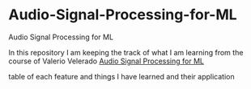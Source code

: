 # Audio-Signal-Processing-for-ML
Audio Signal Processing for ML





In this repository I am keeping the track of what I am learning from the course of Valerio Velerado [Audio Signal Processing for ML](https://www.youtube.com/playlist?list=PL-wATfeyAMNqIee7cH3q1bh4QJFAaeNv0)


table of each feature and things I have learned and their application 
